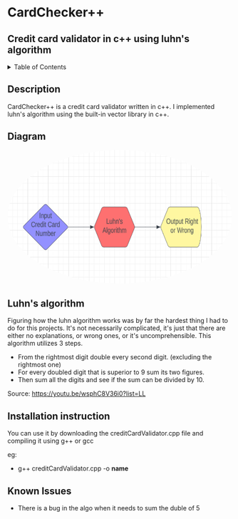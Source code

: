 # CardChecker++

## Credit card validator in c++ using luhn's algorithm

<!-- TABLE OF CONTENTS -->
<details>
  <summary>Table of Contents</summary>
  <ol>
    <li><a href="#description">Description</a></li>
    <li><a href="#diagram">Diagram</a></li>
    <li><a href="#luhn">Luhn</a></li>
    <li><a href="#installation">Installation</a></li>
    <li><a href="#issues">Issues</a></li>
  </ol>
</details>

## Description

CardChecker++ is a credit card validator written in c++. I implemented luhn's algorithm using the built-in vector library in c++.

## Diagram
  
 <a href="url"><img src="images/diagram.png" width="640" height="300" style="border-radius:90%"></a>

## Luhn's algorithm

Figuring how the luhn algorithm works was by far the hardest thing I had to do for this projects.
It's not necessarily complicated, it's just that there are either no explanations, or wrong ones, or it's uncomprehensible.
This algorithm utilizes 3 steps.
  * From the rightmost digit double every second digit. (excluding the rightmost one)
  * For every doubled digit that is superior to 9 sum its two figures.
  * Then sum all the digits and see if the sum can be divided by 10.

Source: https://youtu.be/wsphC8V36i0?list=LL

## Installation instruction

You can use it by downloading the creditCardValidator.cpp file and compiling it using g++ or gcc

eg:
* g++ creditCardValidator.cpp -o **name**

## Known Issues

* There is a bug in the algo when it needs to sum the duble of 5

